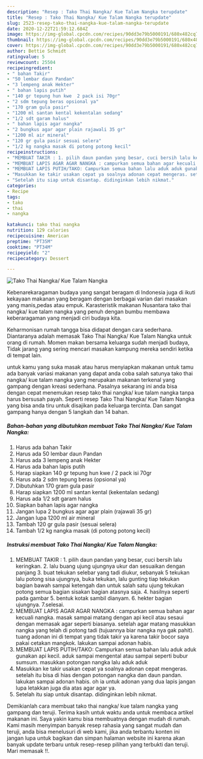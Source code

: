 ```yaml
---
description: "Resep : Tako Thai Nangka/ Kue Talam Nangka terupdate"
title: "Resep : Tako Thai Nangka/ Kue Talam Nangka terupdate"
slug: 2523-resep-tako-thai-nangka-kue-talam-nangka-terupdate
date: 2020-12-22T21:59:12.684Z
image: https://img-global.cpcdn.com/recipes/90dd3e79b5000191/680x482cq70/tako-thai-nangka-kue-talam-nangka-foto-resep-utama.jpg
thumbnail: https://img-global.cpcdn.com/recipes/90dd3e79b5000191/680x482cq70/tako-thai-nangka-kue-talam-nangka-foto-resep-utama.jpg
cover: https://img-global.cpcdn.com/recipes/90dd3e79b5000191/680x482cq70/tako-thai-nangka-kue-talam-nangka-foto-resep-utama.jpg
author: Bettie Schmidt
ratingvalue: 5
reviewcount: 25504
recipeingredient:
- " bahan Takir"
- "50 lembar daun Pandan"
- "3 lempeng anak Hekter"
- " bahan lapis putih"
- "140 gr tepung hun kwe  2 pack isi 70gr"
- "2 sdm tepung beras opsional ya"
- "170 gram gula pasir"
- "1200 ml santan kental kekentalan sedang"
- "1/2 sdt garam halus"
- " bahan lapis agar nangka"
- "2 bungkus agar agar plain rajawali 35 gr"
- "1200 ml air mineral"
- "120 gr gula pasir sesuai selera"
- "1/2 kg nangka masak di potong potong kecil"
recipeinstructions:
- "MEMBUAT TAKIR : 1. pilih daun pandan yang besar, cuci bersih lalu keringkan. 2. lalu buang ujung ujungnya ukur dan sesuaikan dengan panjang 3. buat tekukan selebar yang tadi diukur, sebanyak 5 tekukan lalu potong sisa ujungnya, buka tekukan, lalu gunting tiap tekukan bagian bawah sampai ketengah dan untuk salah satu ujung tekukan potong semua bagian sisakan bagian atasnya saja. 4. hasilnya seperti pada gambar 5. bentuk kotak sambil dianyam. 6. hekter bagian ujungnya. 7.selesai."
- "MEMBUAT LAPIS AGAR AGAR NANGKA : campurkan semua bahan agar kecuali nangka. masak sampai matang dengan api kecil atau sesaui dengan memasak agar seperti biasanya. setelah agar matang masukkan nangka yang telah di potong tadi (tujuannya biar nangka nya gak pahit). tuang adonan ini di tempat yang tidak takir ya karena takir bocor saya pakai cetakan mangkok. lakukan sampai adonan habis."
- "MEMBUAT LAPIS PUTIH/TAKO: Campurkan semua bahan lalu aduk aduk gunakan api kecil. aduk sampai mengental atau sampai seperti bubur sumsum. masukkan potongan nangka lalu aduk aduk"
- "Masukkan ke takir usakan cepat ya soalnya adonan cepat mengeras. setelah itu bisa di hias dengan potongan nangka dan daun pandan. lakukan sampai adonan habis. oh ia untuk adonan yang dua lapis jangan lupa letakkan juga dia atas agar agar ya."
- "Setelah itu siap untuk disantap. didinginkan lebih nikmat."
categories:
- Recipe
tags:
- tako
- thai
- nangka

katakunci: tako thai nangka 
nutrition: 129 calories
recipecuisine: American
preptime: "PT35M"
cooktime: "PT34M"
recipeyield: "2"
recipecategory: Dessert

---
```



![Tako Thai Nangka/ Kue Talam Nangka](https://img-global.cpcdn.com/recipes/90dd3e79b5000191/680x482cq70/tako-thai-nangka-kue-talam-nangka-foto-resep-utama.jpg)

Kebenarekaragaman budaya yang sangat beragam di Indonesia juga di ikuti kekayaan makanan yang beragam dengan berbagai varian dari masakan yang manis,pedas atau empuk. Karasteristik makanan Nusantara tako thai nangka/ kue talam nangka yang penuh dengan bumbu membawa keberaragaman yang menjadi ciri budaya kita.




Keharmonisan rumah tangga bisa didapat dengan cara sederhana. Diantaranya adalah memasak Tako Thai Nangka/ Kue Talam Nangka untuk orang di rumah. Momen makan bersama keluarga sudah menjadi budaya, Tidak jarang yang sering mencari masakan kampung mereka sendiri ketika di tempat lain.

untuk kamu yang suka masak atau harus menyiapkan makanan untuk tamu ada banyak variasi makanan yang dapat anda coba salah satunya tako thai nangka/ kue talam nangka yang merupakan makanan terkenal yang gampang dengan kreasi sederhana. Pasalnya sekarang ini anda bisa dengan cepat menemukan resep tako thai nangka/ kue talam nangka tanpa harus bersusah payah.
Seperti resep Tako Thai Nangka/ Kue Talam Nangka yang bisa anda tiru untuk disajikan pada keluarga tercinta. Dan sangat gampang hanya dengan 5 langkah dan 14 bahan.


<!--inarticleads1-->

##### Bahan-bahan yang dibutuhkan membuat Tako Thai Nangka/ Kue Talam Nangka:

1. Harus ada  bahan Takir
1. Harus ada 50 lembar daun Pandan
1. Harus ada 3 lempeng anak Hekter
1. Harus ada  bahan lapis putih
1. Harap siapkan 140 gr tepung hun kwe / 2 pack isi 70gr
1. Harus ada 2 sdm tepung beras (opsional ya)
1. Dibutuhkan 170 gram gula pasir
1. Harap siapkan 1200 ml santan kental (kekentalan sedang)
1. Harus ada 1/2 sdt garam halus
1. Siapkan  bahan lapis agar nangka
1. Jangan lupa 2 bungkus agar agar plain (rajawali 35 gr)
1. Jangan lupa 1200 ml air mineral
1. Tambah 120 gr gula pasir (sesuai selera)
1. Tambah 1/2 kg nangka masak (di potong potong kecil)




<!--inarticleads2-->

##### Instruksi membuat  Tako Thai Nangka/ Kue Talam Nangka:

1. MEMBUAT TAKIR : 1. pilih daun pandan yang besar, cuci bersih lalu keringkan. 2. lalu buang ujung ujungnya ukur dan sesuaikan dengan panjang 3. buat tekukan selebar yang tadi diukur, sebanyak 5 tekukan lalu potong sisa ujungnya, buka tekukan, lalu gunting tiap tekukan bagian bawah sampai ketengah dan untuk salah satu ujung tekukan potong semua bagian sisakan bagian atasnya saja. 4. hasilnya seperti pada gambar 5. bentuk kotak sambil dianyam. 6. hekter bagian ujungnya. 7.selesai.
1. MEMBUAT LAPIS AGAR AGAR NANGKA : campurkan semua bahan agar kecuali nangka. masak sampai matang dengan api kecil atau sesaui dengan memasak agar seperti biasanya. setelah agar matang masukkan nangka yang telah di potong tadi (tujuannya biar nangka nya gak pahit). tuang adonan ini di tempat yang tidak takir ya karena takir bocor saya pakai cetakan mangkok. lakukan sampai adonan habis.
1. MEMBUAT LAPIS PUTIH/TAKO: Campurkan semua bahan lalu aduk aduk gunakan api kecil. aduk sampai mengental atau sampai seperti bubur sumsum. masukkan potongan nangka lalu aduk aduk
1. Masukkan ke takir usakan cepat ya soalnya adonan cepat mengeras. setelah itu bisa di hias dengan potongan nangka dan daun pandan. lakukan sampai adonan habis. oh ia untuk adonan yang dua lapis jangan lupa letakkan juga dia atas agar agar ya.
1. Setelah itu siap untuk disantap. didinginkan lebih nikmat.




Demikianlah cara membuat tako thai nangka/ kue talam nangka yang gampang dan teruji. Terima kasih untuk waktu anda untuk membaca artikel makanan ini. Saya yakin kamu bisa membuatnya dengan mudah di rumah. Kami masih menyimpan banyak resep rahasia yang sangat mudah dan teruji, anda bisa menelusuri di web kami, jika anda terbantu konten ini jangan lupa untuk bagikan dan simpan halaman website ini karena akan banyak update terbaru untuk resep-resep pilihan yang terbukti dan teruji. Mari memasak !!. 
